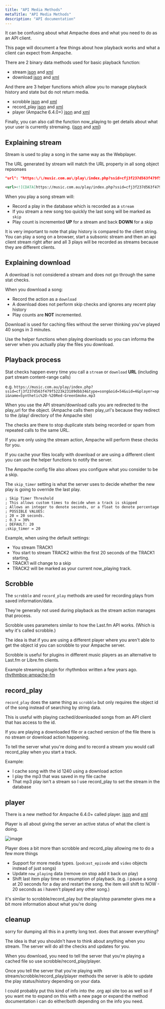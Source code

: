 ```yaml
---
title: "API Media Methods"
metaTitle: "API Media Methods"
description: "API documentation"
---
```


It can be confusing about what Ampache does and what you need to do as an API client.

This page will document a few things about how playback works and what a client can expect from Ampache.

There are 2 binary data methods used for basic playback function:

* stream [json](https://ampache.org/api/api-json-methods#stream) and [xml](https://ampache.org/api/api-xml-methods#stream)
* download [json](https://ampache.org/api/api-json-methods#download) and [xml](https://ampache.org/api/api-xml-methods#download)

And there are 3 helper functions which allow you to manage playback history and state but do not return media.

* scrobble [json](https://ampache.org/api/api-json-methods#scrobble) and [xml](https://ampache.org/api/api-xml-methods#scrobble)
* record_play [json](https://ampache.org/api/api-json-methods#record_play) and [xml](https://ampache.org/api/api-xml-methods#record_play)
* player (Ampache 6.4.0+) [json](https://ampache.org/api/api-json-methods#player) and [xml](https://ampache.org/api/api-xml-methods#player)

Finally, you can also call the function now_playing to get details about what your user is currently stremaing. ([json](https://ampache.org/api/api-json-methods#now_playing) and [xml](https://ampache.org/api/api-xml-methods#now_playing))

## Explaining stream

Stream is used to play a song in the same way as the Webplayer.

The URL generated by stream will match the URL property in all song object repsonses

```JSON
"url": "https:\/\/music.com.au\/play\/index.php?ssid=cfj3f237d563f479f5223k23189dbb34&type=song&oid=115&uid=4&transcode_to=mp3&player=api&name=Chi.Otic%20-%20Are%20we%20going%20Crazy.mp3",
```

```XML
<url><![CDATA[https://music.com.au/play/index.php?ssid=cfj3f237d563f479f5223k23189dbb34&type=song&oid=54&uid=4&player=api&name=Synthetic%20-%20Red-GreenSmoke.mp3]]></url>
```

When you play a song stream will:

* Record a play in the database which is recorded as a `stream`
* If you stream a new song too quickly the last song will be marked as `skip`
* Play count is incremented **UP** for a stream and back **DOWN** for a skip

It is very important to note that play history is compared to the client string. You can play a song on a browser, start a subsonic stream and then an api client stream right after and all 3 plays will be recorded as streams because they are different clients.

## Explaining download

A download is not considered a stream and does not go through the same stat checks.

When you download a song:

* Record the action as a `download`
* A download does not perform skip checks and ignores any recent play history
* Play counts are **NOT** incremented.

Download is used for caching files without the server thinking you've played 40 songs in 3 minutes.

Use the helper functions when playing downloads so you can informa the server when you actually play the files you download.

## Playback process

Stat checks happen every time you call a `stream` or `download` **URL** (including part stream content-range calls)

e.g. `https://music.com.au/play/index.php?ssid=cfj3f237d563f479f5223k23189dbb34&type=song&oid=54&uid=4&player=api&name=Synthetic%20-%20Red-GreenSmoke.mp3`

When you use the API stream/download calls you are redirected to the play_url for the object. (Ampache calls them play_url's because they redirect to the /play/ directory of the Ampache site)

The checks are there to stop duplicate stats being recorded or spam from repeated calls to the same URL.

If you are only using the stream action, Ampache will perform these checks for you.

If you cache your files locally with download or are using a different client you can use the helper functions to notify the server.

The Ampache config file also allows you configure what you consider to be a skip.

The `skip_timer` setting is what the server uses to decide whether the new play is going to override the last play.

```TXT
; Skip Timer Threshold
; This allows custom times to decide when a track is skipped
; Allows an integer to denote seconds, or a float to denote percentage
; POSSIBLE VALUES:
; 20 = 20 seconds.
; 0.3 = 30%
; DEFAULT: 20
;skip_timer = 20
```

Example, when using the default settings:

* You stream TRACK1
* You start to stream TRACK2 within the first 20 seconds of the TRACK1 starting.
* TRACK1 will change to a skip
* TRACK2 will be marked as your current now_playing track.

## Scrobble

The `scrobble` and `record_play` methods are used for recording plays from saved information/data.

They're generally not used during playback as the stream action manages that process.

Scrobble uses parameters similar to how the Last.fm API works. (Which is why it's called scrobble.)

The idea is that if you are using a different player where you aren't able to get the object id you can scrobble to your Ampache server.

Scrobble is useful for plugins in different music players as an alternative to Last.fm or Libre.fm clients.

Example streaming plugin for rhythmbox written a few years ago. [rhythmbox-ampache-fm](https://github.com/lachlan-00/rhythmbox-ampache-fm)

## record_play

`record_play` does the same thing as `scrobble` but only requires the object id of the song instead of searching by string data.

This is useful with playing cached/downloaded songs from an API client that has access to the id.

If you are playing a downloaded file or a cached version of the file there is no stream or download action happening.

To tell the server what you're doing and to record a stream you would call record_play when you start a track.

Example:

* I cache song with the id 1240 using a download action
* I play the mp3 that was saved in my file cache
* That mp3 play isn't a stream so I use record_play to set the stream in the database

## player

There is a new method for Ampache 6.4.0+ called player.  [json](https://ampache.org/api/api-json-methods#player) and [xml](https://ampache.org/api/api-xml-methods#player)

Player is all about giving the server an active status of what the client is doing.

![image](https://github.com/ampache/ampache/assets/1305249/e91257a1-5640-4685-a56e-039a3b3dc2b9)

Player does a bit more than scrobble and record_play allowing me to do a few more things

* Support for more media types. (`podcast_episode` and `video` objects instead of just songs)
* Update `now_playing` data (remove on stop add it back on play)
* Shift last item play time on resumption of playback. (e.g. i pause a song at 20 seconds for a day and restart the song. the item will shift to NOW - 20 seconds as i haven't played any other song.)

it's similar to scrobble/record_play but the play/stop parameter gives me a bit more information about what you're doing

## cleanup

sorry for dumping all this in a pretty long text. does that answer everything?

The idea is that you shouldn't have to think about anything when you stream. The server will do all the checks and updates for you.

When you download, you need to tell the server that you're playing a cached file so use scrobble/record_play/player.

Once you tell the server that you're playing with stream/scrobble/record_play/player methods the server is able to update the play status/history depending on your data.

I could probably put this kind of info into the .org api site too as well so if you want me to expand on this with a new page or expand the method documentation i can do either/both depending on the info you need.

